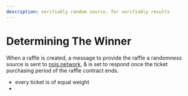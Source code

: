 ```yaml
---
description: verifiably random source, for verifiably results
---
```


# Determining The Winner

When a raffle is created, a message to provide the raffle a randomness source is sent to [nois.network](https://nois.network), & is set to respond once the ticket purchasing period of the raffle contract ends.

* every ticket is of equal weight&#x20;
*
